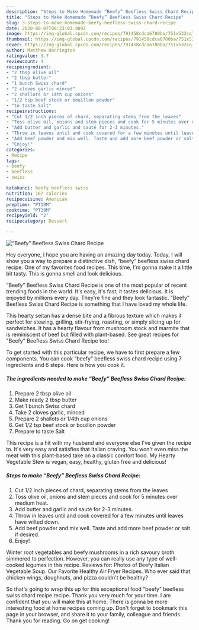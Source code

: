 ```yaml
---
description: "Steps to Make Homemade “Beefy” Beefless Swiss Chard Recipe"
title: "Steps to Make Homemade “Beefy” Beefless Swiss Chard Recipe"
slug: 3-steps-to-make-homemade-beefy-beefless-swiss-chard-recipe
date: 2020-08-07T06:23:03.989Z
image: https://img-global.cpcdn.com/recipes/791458cdca6780ba/751x532cq70/beefy-beefless-swiss-chard-recipe-recipe-main-photo.jpg
thumbnail: https://img-global.cpcdn.com/recipes/791458cdca6780ba/751x532cq70/beefy-beefless-swiss-chard-recipe-recipe-main-photo.jpg
cover: https://img-global.cpcdn.com/recipes/791458cdca6780ba/751x532cq70/beefy-beefless-swiss-chard-recipe-recipe-main-photo.jpg
author: Matthew Harrington
ratingvalue: 3.7
reviewcount: 4
recipeingredient:
- "2 tbsp olive oil"
- "2 tbsp butter"
- "1 bunch Swiss chard"
- "2 cloves garlic minced"
- "2 shallots or 14th cup onions"
- "1/2 tsp beef stock or bouillon powder"
- "to taste Salt"
recipeinstructions:
- "Cut 1/2 inch pieces of chard, separating stems from the leaves"
- "Toss olive oil, onions and stem pieces and cook for 5 minutes over medium heat."
- "Add butter and garlic and sauté for 2-3 minutes."
- "Throw in leaves until and cook covered for a few minutes until leaves have wilted down."
- "Add beef powder and mix well. Taste and add more beef powder or salt if desired."
- "Enjoy!"
categories:
- Recipe
tags:
- beefy
- beefless
- swiss

katakunci: beefy beefless swiss 
nutrition: 167 calories
recipecuisine: American
preptime: "PT19M"
cooktime: "PT38M"
recipeyield: "2"
recipecategory: Dessert

---
```



![“Beefy” Beefless Swiss Chard Recipe](https://img-global.cpcdn.com/recipes/791458cdca6780ba/751x532cq70/beefy-beefless-swiss-chard-recipe-recipe-main-photo.jpg)

Hey everyone, I hope you are having an amazing day today. Today, I will show you a way to prepare a distinctive dish, “beefy” beefless swiss chard recipe. One of my favorites food recipes. This time, I'm gonna make it a little bit tasty. This is gonna smell and look delicious.

“Beefy” Beefless Swiss Chard Recipe is one of the most popular of recent trending foods in the world. It's easy, it's fast, it tastes delicious. It is enjoyed by millions every day. They're fine and they look fantastic. “Beefy” Beefless Swiss Chard Recipe is something that I have loved my whole life.

This hearty seitan has a dense bite and a fibrous texture which makes it perfect for stewing, grilling, stir-frying, roasting, or simply slicing up for sandwiches. It has a hearty flavour from mushroom stock and marmite that is reminiscent of beef but filled with plant-based. See great recipes for &#34;Beefy&#34; Beefless Swiss Chard Recipe too!


To get started with this particular recipe, we have to first prepare a few components. You can cook “beefy” beefless swiss chard recipe using 7 ingredients and 6 steps. Here is how you cook it.

<!--inarticleads1-->

##### The ingredients needed to make “Beefy” Beefless Swiss Chard Recipe:

1. Prepare 2 tbsp olive oil
1. Make ready 2 tbsp butter
1. Get 1 bunch Swiss chard
1. Take 2 cloves garlic, minced
1. Prepare 2 shallots or 1/4th cup onions
1. Get 1/2 tsp beef stock or bouillon powder
1. Prepare to taste Salt


This recipe is a hit with my husband and everyone else I&#39;ve given the recipe to. It&#39;s very easy and satisfies that Italian craving. You won&#39;t even miss the meat with this plant-based take on a classic comfort food. My Hearty Vegetable Stew is vegan, easy, healthy, gluten free and delicious! 

<!--inarticleads2-->

##### Steps to make “Beefy” Beefless Swiss Chard Recipe:

1. Cut 1/2 inch pieces of chard, separating stems from the leaves
1. Toss olive oil, onions and stem pieces and cook for 5 minutes over medium heat.
1. Add butter and garlic and sauté for 2-3 minutes.
1. Throw in leaves until and cook covered for a few minutes until leaves have wilted down.
1. Add beef powder and mix well. Taste and add more beef powder or salt if desired.
1. Enjoy!


Winter root vegetables and beefy mushrooms in a rich savoury broth simmered to perfection. However, you can really use any type of well-cooked legumes in this recipe. Reviews for: Photos of Beefy Italian Vegetable Soup. Our Favorite Healthy Air Fryer Recipes. Who ever said that chicken wings, doughnuts, and pizza couldn&#39;t be healthy? 

So that's going to wrap this up for this exceptional food “beefy” beefless swiss chard recipe recipe. Thank you very much for your time. I am confident that you will make this at home. There is gonna be more interesting food at home recipes coming up. Don't forget to bookmark this page in your browser, and share it to your family, colleague and friends. Thank you for reading. Go on get cooking!
